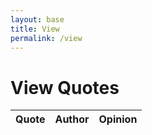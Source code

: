 ```yaml
---
layout: base
title: View
permalink: /view
---
```



# View Quotes


<table>
  <thead>
    <tr>
      <th>Quote</th>
      <th>Author</th>
      <th>Opinion</th>
    </tr>
  </thead>
  <tbody id="quotes_list">
  </tbody>
</table>


<script>
  document.addEventListener("DOMContentLoaded", function() {
      fetchQuotes();
  });


  function fetchQuotes() {
      fetch("http://127.0.0.1:8086/api/quotes/read")
          .then(response => {            
            if (response.ok) {
                return response.json();
                }
            else {
                console.error('Fetch response not ok');
                throw new Error('Fetch response not ok');
            }
          })
          .then(quotes_json_list => {
              showQuotesTable(quotes_json_list);
          })
          .catch(error => {
              console.error('Error fetching data:', error);
              document.getElementById("quotes_list").innerHTML = "Error fetching quotes";
          });
  }


  function showQuotesTable(quotes_json_list) {
      let tblBody = '';
      quotes_json_list.forEach(quote => {
          tblBody += `
              <tr>
                  <td>${quote.quotename}</td>
                  <td>${quote.quoteauthor}</td>
                  <td>${quote.opinion}</td>
              </tr>
          `;
      });
      document.getElementById("quotes_list").innerHTML = tblBody;
  }
</script>
